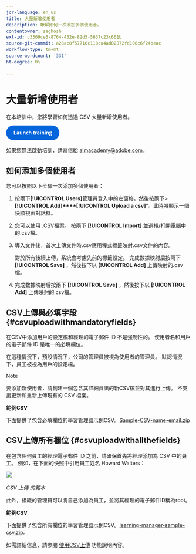 ```yaml
---
jcr-language: en_us
title: 大量新增使用者
description: 瞭解如何一次添加多個使用者。
contentowner: saghosh
exl-id: c3309ce5-8764-452e-82d5-5637c23c661b
source-git-commit: a28ac8f57710c118ca4ad02872fd100c6f24beac
workflow-type: tm+mt
source-wordcount: '331'
ht-degree: 0%

---
```


# 大量新增使用者

在本培訓中，您將學習如何透過 CSV 大量新增使用者。

[![按鈕](feature-summary/assets/launch-training-button.png)](https://content.adobelearningmanageracademy.com/app/learner?accountId=98632#/course/7555555)

如果您無法啟動培訓，請寫信給 <almacademy@adobe.com>。

## 如何添加多個使用者

您可以按照以下步驟一次添加多個使用者：

1. 按兩下&#x200B;**[!UICONTROL Users]**&#x200B;管理員登入中的左窗格，然後按兩下>**[!UICONTROL Add]****[!UICONTROL Upload a csv]**“。此時將顯示一個快顯視窗對話框。

1. 您可以使用 .CSV檔案。 按兩下 **[!UICONTROL Import]** 並選擇/打開電腦中的.csv檔。

1. 導入文件後，首次上傳文件時.csv應用程式標籤映射.csv文件的內容。

   對於所有後續上傳，系統會考慮先前的標籤設定。 完成數據映射后按兩下 **[!UICONTROL Save]** ，然後按下以 **[!UICONTROL Add]** 上傳映射的.csv檔。

1. 完成數據映射后按兩下 **[!UICONTROL Save]** ，然後按下以 **[!UICONTROL Add]** 上傳映射的.csv檔。

## CSV上傳與必填字段 {#csvuploadwithmandatoryfields}

在CSV中添加用戶的設定檔和經理的電子郵件 ID 不是強制性的。 使用者名和用戶的電子郵件 ID 是唯一的必填欄位。

在這種情況下，預設情況下，公司的管理員被視為使用者的管理員。 默認情況下，員工被視為用戶的設定檔。

>[!NOTE]
>
>要添加新使用者，請創建一個包含其詳細資訊的新CSV檔並對其進行上傳。 不支援更新和重新上傳現有的 CSV 檔案。

**範例CSV**

下面提供了包含必填欄位的學習管理器示例CSV。[Sample-CSV-name-email.zip](assets/sample-csv-name-email.zip)

## CSV上傳所有欄位 {#csvuploadwithallthefields}

在包含任何員工的經理電子郵件 ID 之前，請確保首先將經理添加為 CSV 中的員工。 例如，在下面的快照中引用員工姓名 Howard Walters：

![](assets/csv-example.png)

*CSV 上傳 的範本*

此外，組織的管理員可以將自己添加為員工，並將其經理的電子郵件ID稱為root。

**範例CSV**

下面提供了包含所有欄位的學習管理器示例CSV。[learning-manager-sample-csv.zip](assets/learning-manager-sample-csv.zip)。

如需詳細信息，請参閱  [使用CSV上傳](/help/migrated/administrators/feature-summary/add-users-user-groups.md) 功能說明內容。
